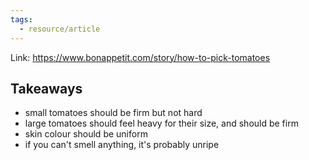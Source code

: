 ```yaml
---
tags:
  - resource/article
---
```


Link: https://www.bonappetit.com/story/how-to-pick-tomatoes

## Takeaways

- small tomatoes should be firm but not hard
- large tomatoes should feel heavy for their size, and should be firm
- skin colour should be uniform
- if you can't smell anything, it's probably unripe
